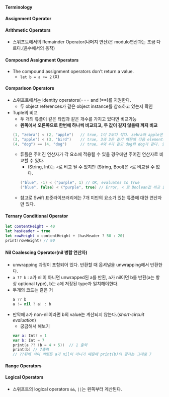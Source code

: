 #### Terminology

#### Assignment Operator

#### Arithmetic Operators
* 스위프트에서의 Remainder Operator(나머지 연산)은 modulo연산과는 조금 다르다.(음수에서의 동작)

#### Compound Assignment Operators
* The compound assignment operators don't return a value.
    - `let b = a += 2` (X)

#### Comparison Operators
* 스위프트에서는 identity operators(=== and !==)를 지원한다.
    - 두 object references가 같은 object instance를 참조하고 있는지 확인
* Tuple의 비교
    - 두 개의 튜플이 같은 타입과 같은 개수를 가지고 있다면 비교가능
    - __왼쪽에서 오른쪽으로 한번에 하나씩 비교되고, 두 값이 같지 않을때 까지 비교__
    ```swift
    (1, "zebra") < (2, "apple")   // true, 1이 2보다 작다. zebra와 apple은 비교되지 않는다.
    (3, "apple") < (3, "bird")    // true, 3과 3은 같기 때문에 다음 element비교, bird가 apple보다 크므로
    (4, "dog") == (4, "dog")      // true, 4와 4가 같고 dog와 dog가 같다. 모든 element가 같을 경우
    ```
    - 튜플은 주어진 연산자가 각 요소에 적용될 수 있을 경우에만 주어진 연산자로 비교할 수 있다.
        - (String, Int)는 `<`로 비교 될 수 있지만 (String, Bool)은 `<`로 비교될 수 없다.
        ```swift
        ("blue", -1) < ("purple", 1) // OK, evaluates to true
        ("blue", false) < ("purple", true) // Error, < 로 Boolean값 비교 불가
        ```
    - 참고로 Swift 표준라이브러리에는 7개 미만의 요소가 있는 튜플에 대한 연산자만 있다.

#### Ternary Conditional Operator
```swift
let contentHeight = 40
let hasHeader = true
let rowHeight = contentHeight + (hasHeader ? 50 : 20)
print(rowHeight) // 90
```

#### Nil Coalescing Operator(nil 병합 연산자)
* unwrapping 과정이 포함되어 있다. 반환할 때 옵셔널을 unwrapping해서 반환한다.
* `a ?? b` : a가 nil이 아니면 unwrapped된 a를 반환, a가 nil이면 b를 반환(a는 항상 optional type), b는 a에 저장된 type과 일치해야한다.
* 두개의 코드는 같은 거
    ```swift
    a ?? b
    a != nil ? a! : b
    ```
* 만약에 a가 non-nil이라면 b의 value는 계산되지 않는다.(*short-circuit evaluation*)
    - 궁금해서 해보기
    ```swift
    var a: Int? = 1
    var b: Int = 7
    print(a ?? (b = 4 + 5))  // 1 출력
    print(b) // 7출력
    // ??뒤에 식이 어떻든 a가 nil이 아니기 때문에 print(b)의 결과는 그대로 7
    ```

#### Range Operators

#### Logical Operators
* 스위프트의 logical operators `&&`, `||`는 왼쪽부터 계산된다.

